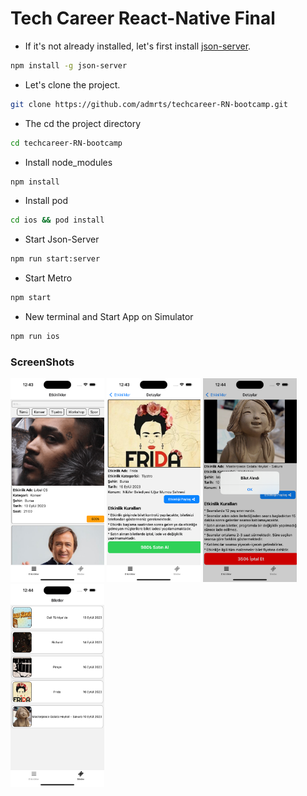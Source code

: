 # Tech Career React-Native Final

- If it's not already installed, let's first install [json-server](https://www.npmjs.com/package/json-server).

```sh
npm install -g json-server
```

- Let's clone the project.

```sh
git clone https://github.com/admrts/techcareer-RN-bootcamp.git
```

- The cd the project directory

```sh
cd techcareer-RN-bootcamp
```

- Install node_modules

```sh
npm install
```

- Install pod

```sh
cd ios && pod install
```

- Start Json-Server

```sh
npm run start:server
```

- Start Metro

```sh
npm start
```

- New terminal and Start App on Simulator

```sh
npm run ios
```

### ScreenShots

<img src="./screenshots/1.png" width= "150" /> <img src="./screenshots/2.png" width= "150" /> <img src="./screenshots/3.png" width= "150" /> <img src="./screenshots/4.png" width= "150" />
